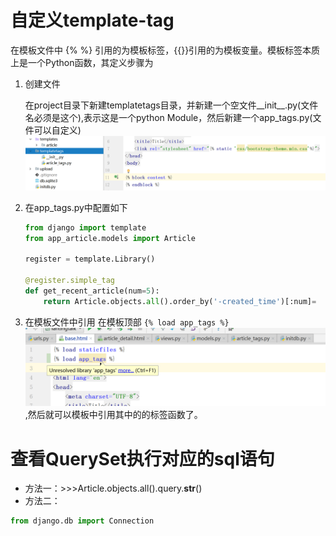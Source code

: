 # 自定义template-tag
在模板文件中 {%  %} 引用的为模板标签，{{}}引用的为模板变量。模板标签本质上是一个Python函数，其定义步骤为

1. 创建文件

    在project目录下新建templatetags目录，并新建一个空文件__init__.py(文件名必须是这个),表示这是一个python Module，然后新建一个app_tags.py(文件可以自定义)
    ![templatetags](Django学习笔记/2017-11-05-09-03-31.png)
2. 在app_tags.py中配置如下
    ```python
    from django import template
    from app_article.models import Article

    register = template.Library()

    @register.simple_tag
    def get_recent_article(num=5):
        return Article.objects.all().order_by('-created_time')[:num]=
    ```
3. 在模板文件中引用
在模板顶部 `{% load app_tags %}`
![](Django学习笔记/2017-11-05-09-21-48.png),然后就可以模板中引用其中的的标签函数了。

# 查看QuerySet执行对应的sql语句
- 方法一：>>>Article.objects.all().query.__str__()
- 方法二：
```python
from django.db import Connection


```
